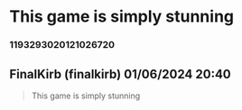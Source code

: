 # This game is simply stunning
### 1193293020121026720
## FinalKirb (finalkirb) 01/06/2024 20:40 

> This game is simply stunning

